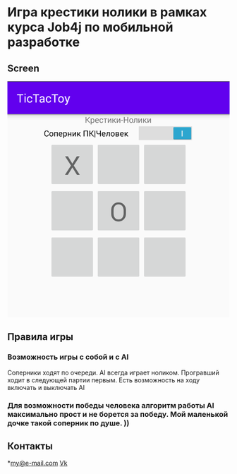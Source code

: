 # Игра крестики нолики в рамках курса Job4j по мобильной разработке

## Screen
![ScreenShot](images/screen.png)

## Правила игры
### Возможность игры с собой и с AI
Соперники ходят по очереди. AI всегда играет ноликом. Програвший ходит в следующей партии первым. Есть возможность на ходу включать и выключать AI 

### Для возможности победы человека алгоритм работы AI максимально прост и не борется за победу. Мой маленькой дочке такой соперник по душе. ))
 

## Контакты
*my@e-mail.com
[Vk](https://vk.com/)
